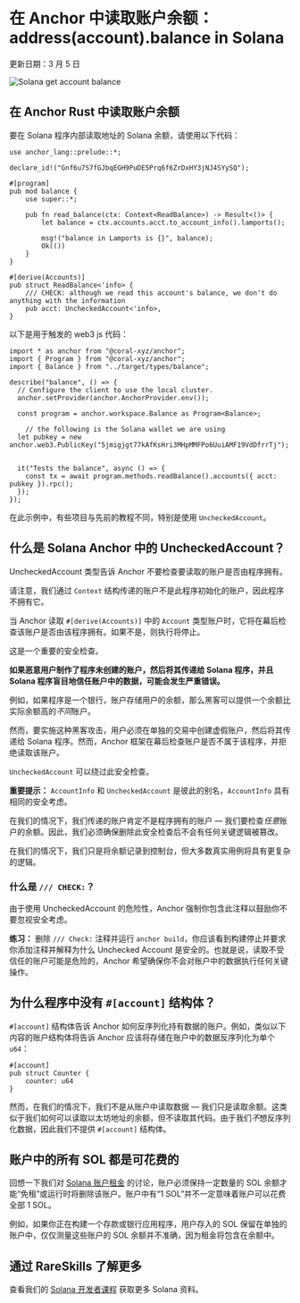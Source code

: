 # 在 Anchor 中读取账户余额：address(account).balance in Solana

更新日期：3 月 5 日

![Solana get account balance](https://static.wixstatic.com/media/935a00_8742c65f9a7a48e3b6db4aa916303cd0~mv2.jpg/v1/fill/w_740,h_416,al_c,q_80,usm_0.66_1.00_0.01,enc_auto/935a00_8742c65f9a7a48e3b6db4aa916303cd0~mv2.jpg)

## 在 Anchor Rust 中读取账户余额

要在 Solana 程序内部读取地址的 Solana 余额，请使用以下代码：

```
use anchor_lang::prelude::*;

declare_id!("Gnf6u7S7fGJbqEGH9PuDE5Prq6f6ZrDxHY3jNJ4SYySQ");

#[program]
pub mod balance {
    use super::*;

    pub fn read_balance(ctx: Context<ReadBalance>) -> Result<()> {
        let balance = ctx.accounts.acct.to_account_info().lamports();

        msg!("balance in Lamports is {}", balance);
        Ok(())
    }
}

#[derive(Accounts)]
pub struct ReadBalance<'info> {
    /// CHECK: although we read this account's balance, we don't do anything with the information
    pub acct: UncheckedAccount<'info>,
}
```

以下是用于触发的 web3 js 代码：

```
import * as anchor from "@coral-xyz/anchor";
import { Program } from "@coral-xyz/anchor";
import { Balance } from "../target/types/balance";

describe("balance", () => {
  // Configure the client to use the local cluster.
  anchor.setProvider(anchor.AnchorProvider.env());

  const program = anchor.workspace.Balance as Program<Balance>;

	// the following is the Solana wallet we are using
  let pubkey = new anchor.web3.PublicKey("5jmigjgt77kAfKsHri3MHpMMFPo6UuiAMF19VdDfrrTj");


  it("Tests the balance", async () => {
    const tx = await program.methods.readBalance().accounts({ acct: pubkey }).rpc();
  });
});
```

在此示例中，有些项目与先前的教程不同，特别是使用 `UncheckedAccount`。

## 什么是 Solana Anchor 中的 UncheckedAccount？

UncheckedAccount 类型告诉 Anchor 不要检查要读取的账户是否由程序拥有。

请注意，我们通过 `Context` 结构传递的账户不是此程序初始化的账户，因此程序不拥有它。

当 Anchor 读取 `#[derive(Accounts)]` 中的 `Account` 类型账户时，它将在幕后检查该账户是否由该程序拥有。如果不是，则执行将停止。

这是一个重要的安全检查。

**如果恶意用户制作了程序未创建的账户，然后将其传递给 Solana 程序，并且 Solana 程序盲目地信任账户中的数据，可能会发生严重错误。**

例如，如果程序是一个银行，账户存储用户的余额，那么黑客可以提供一个余额比实际余额高的*不同*账户。

然而，要实施这种黑客攻击，用户必须在单独的交易中创建虚假账户，然后将其传递给 Solana 程序。然而，Anchor 框架在幕后检查账户是否不属于该程序，并拒绝读取该账户。

`UncheckedAccount` 可以绕过此安全检查。

**重要提示：** `AccountInfo` 和 `UncheckedAccount` 是彼此的别名，`AccountInfo` 具有相同的安全考虑。

在我们的情况下，我们传递的账户肯定不是程序拥有的账户 — 我们要检查*任意*账户的余额。因此，我们必须确保删除此安全检查后不会有任何关键逻辑被篡改。

在我们的情况下，我们只是将余额记录到控制台，但大多数真实用例将具有更复杂的逻辑。

### 什么是 `/// CHECK:`？

由于使用 UncheckedAccount 的危险性，Anchor 强制你包含此注释以鼓励你不要忽视安全考虑。

**练习：** 删除 `/// Check:` 注释并运行 `anchor build`，你应该看到构建停止并要求你添加注释并解释为什么 Unchecked Account 是安全的。也就是说，读取不受信任的账户可能是危险的，Anchor 希望确保你不会对账户中的数据执行任何关键操作。

## 为什么程序中没有 `#[account]` 结构体？

`#[account]` 结构体告诉 Anchor 如何反序列化持有数据的账户。例如，类似以下内容的账户结构体将告诉 Anchor 应该将存储在账户中的数据反序列化为单个 `u64`：

```
#[account]
pub struct Counter {
	counter: u64
}
```

然而，在我们的情况下，我们不是从账户中读取数据 — 我们只是读取余额。这类似于我们如何可以读取以太坊地址的余额，但不读取其代码。由于我们*不*想反序列化数据，因此我们不提供 `#[account]` 结构体。

## 账户中的所有 SOL 都是可花费的

回想一下我们对 [Solana 账户租金](https://www.rareskills.io/post/solana-account-rent) 的讨论，账户必须保持一定数量的 SOL 余额才能“免租”或运行时将删除该账户。账户中有“1 SOL”并不一定意味着账户可以花费全部 1 SOL。

例如，如果你正在构建一个存款或银行应用程序，用户存入的 SOL 保留在单独的账户中，仅仅测量这些账户的 SOL 余额并不准确，因为租金将包含在余额中。

## 通过 RareSkills 了解更多

查看我们的 [Solana 开发者课程](https://www.rareskills.io/solana-tutorial) 获取更多 Solana 资料。